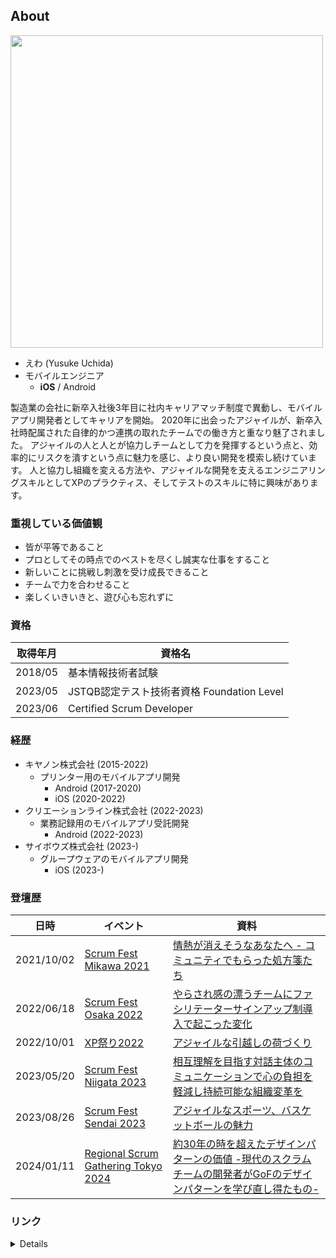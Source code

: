 ## About
<img src="https://github.com/ewa1989/ewa1989/assets/65172567/33184171-0c12-4117-9dee-d0e7166981c5" width="500px">

- えわ (Yusuke Uchida)
- モバイルエンジニア
  - **iOS** / Android

製造業の会社に新卒入社後3年目に社内キャリアマッチ制度で異動し、モバイルアプリ開発者としてキャリアを開始。
2020年に出会ったアジャイルが、新卒入社時配属された自律的かつ連携の取れたチームでの働き方と重なり魅了されました。
アジャイルの人と人とが協力しチームとして力を発揮するという点と、効率的にリスクを潰すという点に魅力を感じ、より良い開発を模索し続けています。
人と協力し組織を変える方法や、アジャイルな開発を支えるエンジニアリングスキルとしてXPのプラクティス、そしてテストのスキルに特に興味があります。

### 重視している価値観
- 皆が平等であること
- プロとしてその時点でのベストを尽くし誠実な仕事をすること
- 新しいことに挑戦し刺激を受け成長できること
- チームで力を合わせること
- 楽しくいきいきと、遊び心も忘れずに

### 資格
| 取得年月 | 資格名 |
| - | - |
| 2018/05 | 基本情報技術者試験 |
| 2023/05 | JSTQB認定テスト技術者資格 Foundation Level |
| 2023/06 | Certified Scrum Developer |

### 経歴
- キヤノン株式会社 (2015-2022)
  - プリンター用のモバイルアプリ開発
    - Android (2017-2020)
    - iOS (2020-2022)
- クリエーションライン株式会社 (2022-2023)
  - 業務記録用のモバイルアプリ受託開発
    - Android (2022-2023)
- サイボウズ株式会社 (2023-)
  - グループウェアのモバイルアプリ開発
    - iOS (2023-)

### 登壇歴
| 日時 | イベント | 資料 |
| - | - | - |
| 2021/10/02 | [Scrum Fest Mikawa 2021](https://www.scrumfestmikawa.org/2021) | [情熱が消えそうなあなたへ - コミュニティでもらった処方箋たち](https://speakerdeck.com/ewa/prescriptions-from-community) |
| 2022/06/18 | [Scrum Fest Osaka 2022](https://www.scrumosaka.org/2022) | [やらされ感の漂うチームにファシリテーターサインアップ制導入で起こった変化](https://speakerdeck.com/ewa/changes-made-by-sign-up-for-the-passive-team) |
| 2022/10/01 | [XP祭り2022](https://xpjug.com/xp2022/) | [アジャイルな引越しの荷づくり](https://speakerdeck.com/ewa/agile-moving-and-packing) |
| 2023/05/20 | [Scrum Fest Niigata 2023](https://www.scrumfestniigata.org/2023) | [相互理解を目指す対話主体のコミュニケーションで心の負担を軽減し持続可能な組織変革を](https://speakerdeck.com/ewa/sustainable-organizational-change-through-dialogue-based-communication) |
| 2023/08/26 | [Scrum Fest Sendai 2023](https://www.scrumfestsendai.org/) | [アジャイルなスポーツ、バスケットボールの魅力](https://speakerdeck.com/ewa/attraction-of-agile-sports-basketball) |
| 2024/01/11 | [Regional Scrum Gathering Tokyo 2024](https://2024.scrumgatheringtokyo.org/) | [約30年の時を超えたデザインパターンの価値 -現代のスクラムチームの開発者がGoFのデザインパターンを学び直し得たもの-](https://speakerdeck.com/ewa/the-timeless-quality-of-gof-design-patterns) |

### リンク
<details>
  
  #### ブログ
  - [個人note](https://note.com/ewa_mobile/)
  - [個人Zenn](https://zenn.dev/ewa)
  - [会社ブログ@クリエーションライン](https://www.creationline.com/author/y-uchida)

  #### 読書ログ
  - [読書メーター](https://bookmeter.com/users/1258253)
  
</details>

<!--
**ewa1989/ewa1989** is a ✨ _special_ ✨ repository because its `README.md` (this file) appears on your GitHub profile.

Here are some ideas to get you started:

- 🔭 I’m currently working on ...
- 🌱 I’m currently learning ...
- 👯 I’m looking to collaborate on ...
- 🤔 I’m looking for help with ...
- 💬 Ask me about ...
- 📫 How to reach me: ...
- 😄 Pronouns: ...
- ⚡ Fun fact: ...
-->
